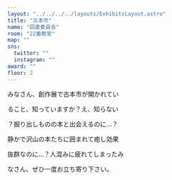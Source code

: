 ```yaml
---
layout: "../../../../layouts/ExhibitsLayout.astro"
title: "古本市"
name: "図書委員会"
room: "22番教室"
map: ""
sns:
  twitter: ""
  instagram: ""
award: ""
floor: 2
---
```




みなさん、創作展で古本市が開かれてい

ること、知っていますか？え、知らない

？掘り出しものの本と出会えるのに…？

静かで沢山の本たちに囲まれて癒し効果

抜群なのに…？人混みに疲れてしまったみ

なさん、ぜひ一度お立ち寄り下さい。
